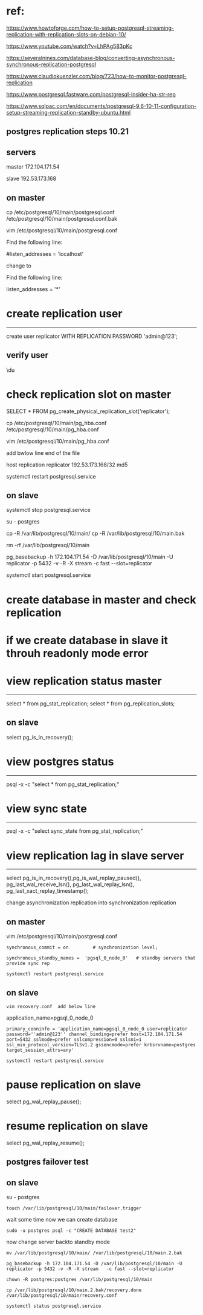 # ref:

https://www.howtoforge.com/how-to-setup-postgresql-streaming-replication-with-replication-slots-on-debian-10/

https://www.youtube.com/watch?v=LhPAg583pKc

https://severalnines.com/database-blog/converting-asynchronous-synchronous-replication-postgresql

https://www.claudiokuenzler.com/blog/723/how-to-monitor-postgresql-replication

https://www.postgresql.fastware.com/postgresql-insider-ha-str-rep

https://www.sqlpac.com/en/documents/postgresql-9.6-10-11-configuration-setup-streaming-replication-standby-ubuntu.html

postgres replication steps 10.21
--------------------------------

servers
-------
  master  	172.104.171.54
  
  slave        192.53.173.168
  
  
  on master
  ---------
  
  
cp /etc/postgresql/10/main/postgresql.conf /etc/postgresql/10/main/postgresql.conf.bak

vim  /etc/postgresql/10/main/postgresql.conf


Find the following line:

#listen_addresses = 'localhost'


change to 

Find the following line:

listen_addresses = '*'



# create replication user
------------------------

create user replicator  WITH  REPLICATION  PASSWORD 'admin@123';


verify user 
----------

\du

# check replication slot on master


SELECT * FROM pg_create_physical_replication_slot('replicator');

cp /etc/postgresql/10/main/pg_hba.conf /etc/postgresql/10/main/pg_hba.conf


vim  /etc/postgresql/10/main/pg_hba.conf

add bwlow line end of the file


host    replication     replicator      192.53.173.168/32       md5 


systemctl restart postgresql.service


on slave
---------

systemctl stop postgresql.service



su - postgres


cp -R /var/lib/postgresql/10/main/  cp -R /var/lib/postgresql/10/main.bak


rm -rf  /var/lib/postgresql/10/main


pg_basebackup -h 172.104.171.54 -D /var/lib/postgresql/10/main -U replicator -p 5432 -v -R -X stream   -c fast --slot=replicator



systemctl start postgresql.service


# create database in master and check replication

# if we create database in slave it throuh readonly mode error



# view replication status master
--------------------------------

select * from pg_stat_replication;
select * from pg_replication_slots;

on slave
-------

select pg_is_in_recovery();


# view postgres status
-----------------------
 psql -x -c "select * from pg_stat_replication;"
 
 # view sync state 
 ----------------
 
 psql -x -c "select sync_state from pg_stat_replication;"
 
 
 # view replication lag in slave server
 --------------------------------------
 
 select pg_is_in_recovery(),pg_is_wal_replay_paused(), pg_last_wal_receive_lsn(), pg_last_wal_replay_lsn(), pg_last_xact_replay_timestamp();




change asynchronization  replication into synchronization replication


on master
---------

vim /etc/postgresql/10/main/postgresql.conf

```
synchronous_commit = on         # synchronization level;
```

```
synchronous_standby_names =  'pgsql_0_node_0'   # standby servers that provide sync rep
```


```
systemctl restart postgresql.service
```


on slave
--------
```
vim recovery.conf  add below line 
````
application_name=pgsql_0_node_0


```
primary_conninfo = 'application_name=pgsql_0_node_0 user=replicator password=''admin@123'' channel_binding=prefer host=172.104.171.54 port=5432 sslmode=prefer sslcompression=0 sslsni=1 ssl_min_protocol_version=TLSv1.2 gssencmode=prefer krbsrvname=postgres target_session_attrs=any'
```
```
systemctl restart postgresql.service
```


# pause replication on slave

select pg_wal_replay_pause();

# resume replication on slave

select pg_wal_replay_resume();


postgres failover test
----------------------

on slave
-------

su - postgres


```
touch /var/lib/postgresql/10/main/failover.trigger
```

wait some time now we can create database

```
sudo -u postgres psql -c "CREATE DATABASE test2"
```

now change server backto standby mode

```
mv /var/lib/postgresql/10/main/ /var/lib/postgresql/10/main.2.bak
```

```
pg_basebackup -h 172.104.171.54 -D /var/lib/postgresql/10/main -U replicator -p 5432 -v -R -X stream   -c fast --slot=replicator
```

```
chown -R postgres:postgres /var/lib/postgresql/10/main
```

```
cp /var/lib/postgresql/10/main.2.bak/recovery.done /var/lib/postgresql/10/main/recovery.conf
```

```
systemctl status postgresql.service
````



